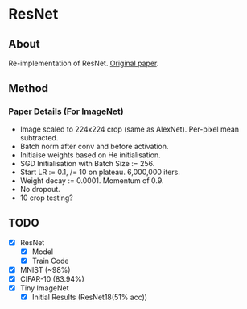 # ResNet

## About

Re-implementation of ResNet.
[Original paper](https://arxiv.org/pdf/1512.03385.pdf).

## Method

### Paper Details (For ImageNet)

- Image scaled to 224x224 crop (same as AlexNet).
  Per-pixel mean subtracted.
- Batch norm after conv and before activation.
- Initiaise weights based on He initialisation.
- SGD Initialisation with Batch Size := 256.
- Start LR := 0.1, /= 10 on plateau. 6,000,000 iters.
- Weight decay := 0.0001. Momentum of 0.9.
- No dropout.
- 10 crop testing?

## TODO

- [x] ResNet
   - [x] Model
   - [x] Train Code
- [x] MNIST (~98%)
- [x] CIFAR-10 (83.94%)
- [x] Tiny ImageNet
   - [x] Initial Results (ResNet18(51% acc))